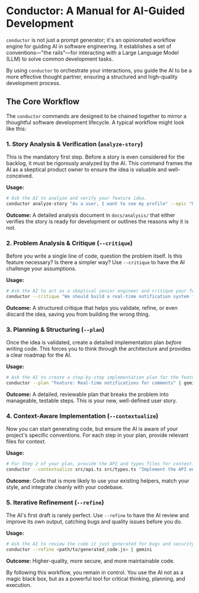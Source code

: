 # Conductor: A Manual for AI-Guided Development

`conductor` is not just a prompt generator; it's an opinionated workflow engine for guiding AI in software engineering. It establishes a set of conventions—"the rails"—for interacting with a Large Language Model (LLM) to solve common development tasks.

By using `conductor` to orchestrate your interactions, you guide the AI to be a more effective thought partner, ensuring a structured and high-quality development process.

## The Core Workflow

The `conductor` commands are designed to be chained together to mirror a thoughtful software development lifecycle. A typical workflow might look like this:

### 1. Story Analysis & Verification (`analyze-story`)

This is the mandatory first step. Before a story is even considered for the backlog, it must be rigorously analyzed by the AI. This command frames the AI as a skeptical product owner to ensure the idea is valuable and well-conceived.

**Usage:**
```bash
# Ask the AI to analyze and verify your feature idea.
conductor analyze-story "As a user, I want to see my profile" --epic "User Management" | gemini
```
**Outcome:** A detailed analysis document in `docs/analysis/` that either verifies the story is ready for development or outlines the reasons why it is not.

### 2. Problem Analysis & Critique (`--critique`)

Before you write a single line of code, question the problem itself. Is this feature necessary? Is there a simpler way? Use `--critique` to have the AI challenge your assumptions.

**Usage:**
```bash
# Ask the AI to act as a skeptical senior engineer and critique your feature idea.
conductor --critique "We should build a real-time notification system for user comments." | gemini
```
**Outcome:** A structured critique that helps you validate, refine, or even discard the idea, saving you from building the wrong thing.

### 3. Planning & Structuring (`--plan`)

Once the idea is validated, create a detailed implementation plan *before* writing code. This forces you to think through the architecture and provides a clear roadmap for the AI.

**Usage:**
```bash
# Ask the AI to create a step-by-step implementation plan for the feature.
conductor --plan "Feature: Real-time notifications for comments" | gemini
```
**Outcome:** A detailed, reviewable plan that breaks the problem into manageable, testable steps. This is your new, well-defined user story.

### 4. Context-Aware Implementation (`--contextualize`)

Now you can start generating code, but ensure the AI is aware of your project's specific conventions. For each step in your plan, provide relevant files for context.

**Usage:**
```bash
# For Step 2 of your plan, provide the API and types files for context.
conductor --contextualize src/api.ts src/types.ts "Implement the API endpoint from Step 2 of the plan" | gemini
```
**Outcome:** Code that is more likely to use your existing helpers, match your style, and integrate cleanly with your codebase.

### 5. Iterative Refinement (`--refine`)

The AI's first draft is rarely perfect. Use `--refine` to have the AI review and improve its own output, catching bugs and quality issues before you do.

**Usage:**
```bash
# Ask the AI to review the code it just generated for bugs and security flaws.
conductor --refine <path/to/generated_code.js> | gemini
```
**Outcome:** Higher-quality, more secure, and more maintainable code.

By following this workflow, you remain in control. You use the AI not as a magic black box, but as a powerful tool for critical thinking, planning, and execution.